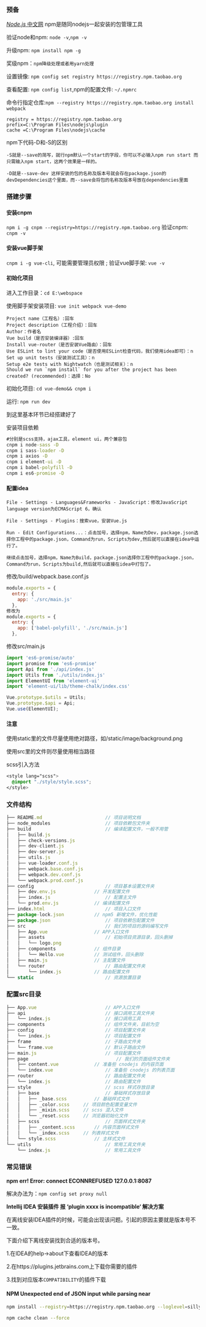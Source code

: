 ### 预备


[*Node.js* 中文网](https://www.baidu.com/link?url=nRmjRwMo_EYcmaeSJg1n-qB30sLwAQxQs9m0mFFkwdB1Sf1F69a1Udbo8CLnWbUp&wd=&eqid=9fd465280005e177000000065b5dc1c8) npm是随同nodejs一起安装的包管理工具

验证node和npm: `node -v`,`npm -v`

升级npm:  `npm install npm -g`

奖级npm：`npm降级处理或者用yarn处理`

设置镜像: `npm config set registry https://registry.npm.taobao.org `

查看配置: `npm config list`,npm的配置文件: `~/.npmrc`

命令行指定仓库:`npm --registry https://registry.npm.taobao.org install webpack`

```properties
registry = https://registry.npm.taobao.org 
prefix=C:\Program Files\nodejs\plugin
cache =C:\Program Files\nodejs\cache
```

npm下代码-D和-S的区别

```
-S就是--save的简写，就行npm默认一个start的字段，你可以不必输入npm run start 而只需输入npm start，这两个效果是一样的。

-D就是--save-dev 这样安装的包的名称及版本号就会存在package.json的devDependencies这个里面，而--save会将包的名称及版本号放在dependencies里面
```



### 搭建步骤

#### 安装cnpm

 `npm i -g cnpm --registry=https://registry.npm.taobao.org` 验证cnpm: `cnpm -v`

#### 安装vue脚手架

 `cnpm i -g vue-cli`, 可能需要管理员权限 ; 验证vue脚手架: `vue -v`

#### 初始化项目

进入工作目录：`cd E:\webspace`

使用脚手架安装项目: `vue init webpack vue-demo`

```
Project name（工程名）:回车
Project description（工程介绍）：回车
Author：作者名
Vue build（是否安装编译器）:回车
Install vue-router（是否安装Vue路由）：回车
Use ESLint to lint your code（是否使用ESLint检查代码，我们使用idea即可）：n
Set up unit tests（安装测试工具）：n
Setup e2e tests with Nightwatch（也是测试相关）：n
Should we run `npm install` for you after the project has been created? (recommended)：选择：No
```

初始化项目: `cd vue-demo&& cnpm i `

运行: `npm run dev`

到这里基本环节已经搭建好了

安装项目依赖

```cmd
#分别是scss支持，ajax工具，element ui，两个兼容包
cnpm i node-sass -D
cnpm i sass-loader -D
cnpm i axios -D
cnpm i element-ui -D
cnpm i babel-polyfill -D
cnpm i es6-promise -D
```

#### 配置idea

```
File - Settings - Languages&Frameworks - JavaScript：修改JavaScript language version为ECMAScript 6，确认

File - Settings - Plugins：搜索vue，安装Vue.js

Run - Edit Configurations...：点击加号，选择npm，Name为Dev，package.json选择你工程中的package.json，Command为run，Scripts为dev,然后就可以直接在idea中运行了。

继续点击加号，选择npm，Name为Build，package.json选择你工程中的package.json，Command为run，Scripts为build,然后就可以直接在idea中打包了。
```

修改/build/webpack.base.conf.js

```js
module.exports = {
  entry: {
    app: './src/main.js'
  },
修改为
module.exports = {
  entry: {
    app: ['babel-polyfill', './src/main.js']
  },
```



修改src/main.js

```js
import 'es6-promise/auto'
import promise from 'es6-promise'
import Api from './api/index.js'
import Utils from './utils/index.js'
import ElementUI from 'element-ui'
import 'element-ui/lib/theme-chalk/index.css'

Vue.prototype.$utils = Utils;
Vue.prototype.$api = Api;
Vue.use(ElementUI);
```



#### 注意

使用static里的文件尽量使用绝对路径，如/static/image/background.png

使用src里的文件则尽量使用相当路径

scss引入方法

```css
<style lang="scss">
  @import "./style/style.scss";
</style>
```

### 文件结构

```js
├── README.md                       // 项目说明文档
├── node_modules                    // 项目依赖包文件夹
├── build                           // 编译配置文件，一般不用管
│   ├── build.js
│   ├── check-versions.js
│   ├── dev-client.js
│   ├── dev-server.js
│   ├── utils.js
│   ├── vue-loader.conf.js
│   ├── webpack.base.conf.js
│   ├── webpack.dev.conf.js
│   └── webpack.prod.conf.js
├── config                          // 项目基本设置文件夹
│   ├── dev.env.js              // 开发配置文件
│   ├── index.js                    // 配置主文件
│   └── prod.env.js             // 编译配置文件
├── index.html                      // 项目入口文件
├── package-lock.json           // npm5 新增文件，优化性能
├── package.json                    // 项目依赖包配置文件
├── src                             // 我们的项目的源码编写文件
│   ├── App.vue                 // APP入口文件
│   ├── assets                      // 初始项目资源目录，回头删掉
│   │   └── logo.png
│   ├── components              // 组件目录
│   │   └── Hello.vue           // 测试组件，回头删除
│   ├── main.js                 // 主配置文件
│   └── router                      // 路由配置文件夹
│       └── index.js            // 路由配置文件
└── static                          // 资源放置目录
```

### 配置src目录

```js
├── App.vue                         // APP入口文件
├── api                             // 接口调用工具文件夹
│   └── index.js                    // 接口调用工具
├── components                      // 组件文件夹，目前为空
├── config                          // 项目配置文件夹
│   └── index.js                    // 项目配置文件
├── frame                           // 子路由文件夹
│   └── frame.vue                   // 默认子路由文件
├── main.js                         // 项目配置文件
├── page                                // 我们的页面组件文件夹
│   ├── content.vue             // 准备些 cnodejs 的内容页面
│   └── index.vue                   // 准备些 cnodejs 的列表页面
├── router                          // 路由配置文件夹
│   └── index.js                    // 路由配置文件
├── style                           // scss 样式存放目录
│   ├── base                        // 基础样式存放目录
│   │   ├── _base.scss          // 基础样式文件
│   │   ├── _color.scss     // 项目颜色配置变量文件
│   │   ├── _mixin.scss     // scss 混入文件
│   │   └── _reset.scss     // 浏览器初始化文件
│   ├── scss                        // 页面样式文件夹
│   │   ├── _content.scss       // 内容页面样式文件
│   │   └── _index.scss     // 列表样式文件
│   └── style.scss              // 主样式文件
└── utils                           // 常用工具文件夹
    └── index.js                    // 常用工具文件
```

### 常见错误

**npm err! Error: connect ECONNREFUSED 127.0.0.1:8087**

解决办法为：`npm config set proxy null`

**Intellij IDEA 安装插件 报 ‘plugin xxxx is incompatible‘ 解决方案**

在离线安装IDEA插件的时候，可能会出现该问题。引起的原因主要就是版本号不一致。

下面介绍下离线安装找到合适的版本号。

1.在IDEA的help->about下查看IDEA的版本

2.在https://plugins.jetbrains.com上下载你需要的插件

3.找到对应版本`COMPATIBILITY`的插件下载 

#### NPM Unexpected end of JSON input while parsing near

```bash
npm install --registry=https://registry.npm.taobao.org --loglevel=silly

npm cache clean --force
```

